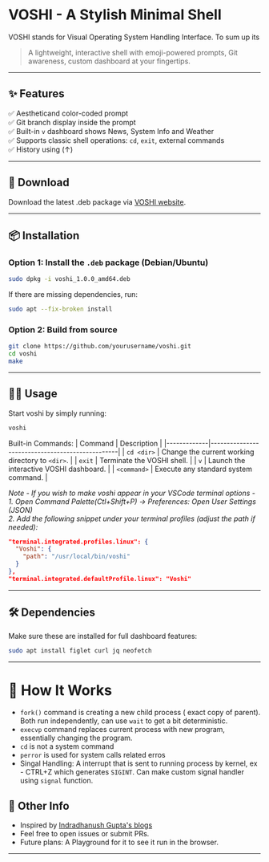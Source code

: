 # VOSHI - A Stylish Minimal Shell

VOSHI stands for Visual Operating System Handling Interface. To sum up its

> A lightweight, interactive shell with emoji-powered prompts, Git awareness, custom dashboard at your fingertips. 

---

## ✨ Features

✅ Aestheticand color-coded prompt <br>
✅ Git branch display inside the prompt <br>
✅ Built-in `v` dashboard shows News, System Info and Weather <br>
✅ Supports classic shell operations: `cd`, `exit`, external commands <br>
✅ History using (↑) <br>

---

## 🔗 Download
Download the latest .deb package via [VOSHI website](https://arjit-32.github.io/VOSHI/).

---

## 📦 Installation

### Option 1: Install the `.deb` package (Debian/Ubuntu)
```bash
sudo dpkg -i voshi_1.0.0_amd64.deb
```

If there are missing dependencies, run:
```bash
sudo apt --fix-broken install
```

### Option 2: Build from source
```bash
git clone https://github.com/yourusername/voshi.git
cd voshi
make
```
---

## 🧑‍💻 Usage
Start voshi by simply running:

```bash
voshi
```

Built-in Commands:
| Command     | Description                                     |
|-------------|-------------------------------------------------|
| `cd <dir>`  | Change the current working directory to `<dir>`. |
| `exit`      | Terminate the VOSHI shell.                      |
| `v`         | Launch the interactive VOSHI dashboard.         |
| `<command>` | Execute any standard system command.            |


*Note - If you wish to make voshi appear in your VSCode terminal options -* <br>
*1. Open Command Palette(Ctl+Shift+P) → Preferences: Open User Settings (JSON) <br>
2. Add the following snippet under your terminal profiles (adjust the path if needed):* <br>
```json
"terminal.integrated.profiles.linux": {
  "Voshi": {
    "path": "/usr/local/bin/voshi"
  }
},
"terminal.integrated.defaultProfile.linux": "Voshi"
```


---
## 🛠️ Dependencies
Make sure these are installed for full dashboard features:

```bash
sudo apt install figlet curl jq neofetch
```
---
# 🔧 How It Works 
- `fork()` command is creating a new child process ( exact copy of parent). Both run independently, can use `wait` to get a bit deterministic.
- `execvp` command replaces current process with new program, essentially changing the program.
- `cd` is not a system command
- `perror` is used for system calls related erros
- Singal Handling: A interrupt that is sent to running process by kernel, ex - CTRL+Z which generates `SIGINT`. Can make custom signal handler using `signal` function.

## 🤝 Other Info 
- Inspired by [Indradhanush Gupta's blogs](https://igupta.in/blog/writing-a-unix-shell-part-2/)
- Feel free to open issues or submit PRs.
- Future plans: A Playground for it to see it run in the browser.

---



